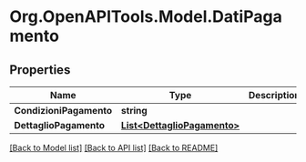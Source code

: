 # Org.OpenAPITools.Model.DatiPagamento

## Properties

Name | Type | Description | Notes
------------ | ------------- | ------------- | -------------
**CondizioniPagamento** | **string** |  | [optional] 
**DettaglioPagamento** | [**List&lt;DettaglioPagamento&gt;**](DettaglioPagamento.md) |  | [optional] 

[[Back to Model list]](../README.md#documentation-for-models) [[Back to API list]](../README.md#documentation-for-api-endpoints) [[Back to README]](../README.md)

